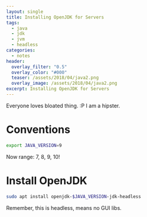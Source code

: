 ```yaml
---
layout: single
title: Installing OpenJDK for Servers
tags:
  - java
  - jdk
  - jvm
  - headless
categories:
  - notes
header:
  overlay_filter: "0.5"
  overlay_color: "#000"
  teaser: /assets/2018/04/java2.png
  overlay_image: /assets/2018/04/java2.png
excerpt: Installing OpenJDK for Servers
---
```


Everyone loves bloated thing. :P
I am a hipster.

# Conventions

```bash
export JAVA_VERSION=9
```

Now range: 7, 8, 9, 10!

# Install OpenJDK

```bash
sudo apt install openjdk-$JAVA_VERSION-jdk-headless
```

Remember, this is headless, means no GUI libs.
